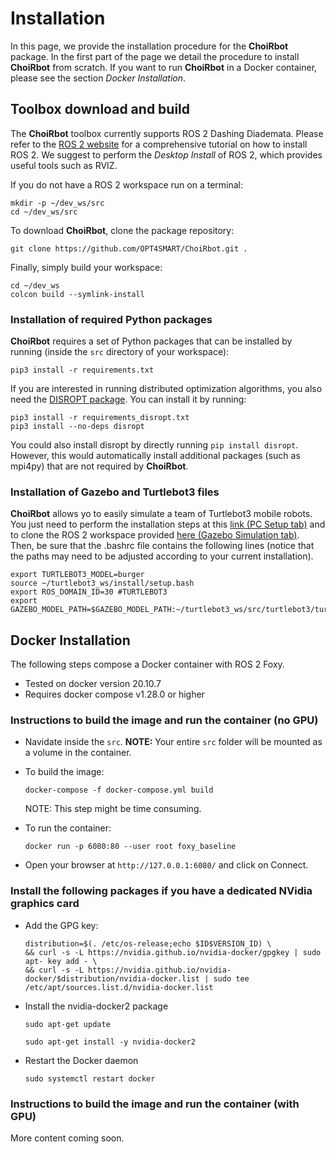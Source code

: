 # Installation


In this page, we provide the installation procedure for the **ChoiRbot** package.
In the first part of the page we detail the procedure to install **ChoiRbot** from scratch.
If you want to run **ChoiRbot** in a Docker container, please see the section *Docker Installation*.


## Toolbox download and build

The **ChoiRbot** toolbox currently supports ROS 2 Dashing Diademata.
Please refer to the [ROS 2 website](https://index.ros.org/doc/ros2/) for a comprehensive
tutorial on how to install ROS 2. We suggest to perform the *Desktop Install* of ROS 2,
which provides useful tools such as RVIZ.

If you do not have a ROS 2 workspace run on a terminal:

	mkdir -p ~/dev_ws/src
	cd ~/dev_ws/src

To download **ChoiRbot**, clone the package repository:

	git clone https://github.com/OPT4SMART/ChoiRbot.git .
	
Finally, simply build your workspace:

	cd ~/dev_ws
	colcon build --symlink-install


### Installation of required Python packages

**ChoiRbot** requires a set of Python packages that can be installed by running
(inside the ``src`` directory of your workspace):

	pip3 install -r requirements.txt

If you are interested in running distributed optimization algorithms, you also need
the [DISROPT package](https://github.com/OPT4SMART/disropt).
You can install it by running:

	pip3 install -r requirements_disropt.txt
	pip3 install --no-deps disropt

You could also install disropt by directly running ``pip install disropt``. However,
this would automatically install additional packages (such as mpi4py) that are
not required by **ChoiRbot**.


### Installation of Gazebo and Turtlebot3 files

**ChoiRbot** allows yo to easily simulate a team of Turtlebot3 mobile robots.
You just need to perform the installation steps at this [link (PC Setup tab)](https://emanual.robotis.com/docs/en/platform/turtlebot3/quick-start/) and to clone the ROS 2 workspace provided [here (Gazebo Simulation tab)](https://emanual.robotis.com/docs/en/platform/turtlebot3/simulation/).
Then, be sure that the .bashrc file contains the following lines (notice that the paths may need to be adjusted according to your current installation).

	export TURTLEBOT3_MODEL=burger
	source ~/turtlebot3_ws/install/setup.bash
	export ROS_DOMAIN_ID=30 #TURTLEBOT3
	export GAZEBO_MODEL_PATH=$GAZEBO_MODEL_PATH:~/turtlebot3_ws/src/turtlebot3/turtlebot3_simulations/turtlebot3_gazebo/models
	
## Docker Installation

The following steps compose a Docker container with ROS 2 Foxy.

- Tested on docker version 20.10.7
- Requires docker compose v1.28.0 or higher

### Instructions to build the image and run the container (no GPU)

- Navidate inside the ``src``. **NOTE:** Your entire ``src`` folder will be mounted as a volume in the container.

- To build the image:

	```
	docker-compose -f docker-compose.yml build
	```
	
	NOTE:  This step might be time consuming.

- To run the container:
	```
	docker run -p 6080:80 --user root foxy_baseline
	```
 - Open your browser at ``http://127.0.0.1:6080/`` and click on Connect.

### Install the following packages if you have a dedicated NVidia graphics card

-  Add the GPG key:
	
	```
	distribution=$(. /etc/os-release;echo $ID$VERSION_ID) \
   	&& curl -s -L https://nvidia.github.io/nvidia-docker/gpgkey | sudo apt-	key add - \
   	&& curl -s -L https://nvidia.github.io/nvidia-docker/$distribution/nvidia-docker.list | sudo tee /etc/apt/sources.list.d/nvidia-docker.list
   	```
  
- Install the nvidia-docker2 package 
  
  	```
  	sudo apt-get update
  	```
  	
  	```
  	sudo apt-get install -y nvidia-docker2
  	```
   
- Restart the Docker daemon
     
   	```
   	sudo systemctl restart docker

### Instructions to build the image and run the container (with GPU) 
More content coming soon.
